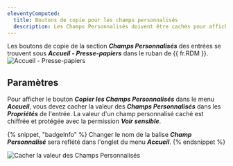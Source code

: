 ```yaml
---
eleventyComputed:
  title: Boutons de copie pour les champs personnalisés
  description: Les Champs Personnalisés doivent être cachés pour afficher les Boutons de Copie des Champs Personnalisés dans le ruban de {{ fr.RDM }}.
---
```

Les boutons de copie de la section ***Champs Personnalisés*** des entrées se trouvent sous ***Accueil - Presse-papiers*** dans le ruban de {{ fr.RDM }}.
![Accueil - Presse-papiers](https://cdnweb.devolutions.net/docs/RDMW6004_2023_2.png)

## Paramètres

Pour afficher le bouton ***Copier les Champs Personnalisés*** dans le menu ***Accueil***, vous devez cacher la valeur des ***Champs Personnalisés*** dans les ***Propriétés*** de l'entrée. La valeur d'un champ personnalisé caché est chiffrée et protégée avec la permission ***Voir sensible***.

{% snippet, "badgeInfo" %}
Changer le nom de la balise ***Champ Personnalisé*** sera reflété dans l'onglet du menu ***Accueil***.
{% endsnippet %}

![Cacher la valeur des Champs Personnalisés](https://cdnweb.devolutions.net/docs/RDMW6003_2023_2.png)
